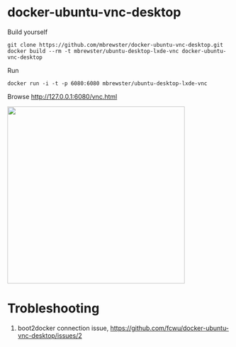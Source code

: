 docker-ubuntu-vnc-desktop
=========================


Build yourself
```
git clone https://github.com/mbrewster/docker-ubuntu-vnc-desktop.git
docker build --rm -t mbrewster/ubuntu-desktop-lxde-vnc docker-ubuntu-vnc-desktop
```

Run
```
docker run -i -t -p 6080:6080 mbrewster/ubuntu-desktop-lxde-vnc
```

Browse http://127.0.0.1:6080/vnc.html

<img src="https://raw.github.com/fcwu/docker-ubuntu-vnc-desktop/master/screenshots/lxde.png" width=400/>


Trobleshooting
==================

1. boot2docker connection issue, https://github.com/fcwu/docker-ubuntu-vnc-desktop/issues/2
